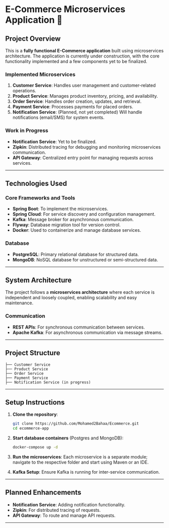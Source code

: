 
# E-Commerce Microservices Application 🚀

## **Project Overview**
This is a **fully functional E-Commerce application** built using microservices architecture. The application is currently under construction, with the core functionality implemented and a few components yet to be finalized.

### **Implemented Microservices**
1. **Customer Service**: Handles user management and customer-related operations.
2. **Product Service**: Manages product inventory, pricing, and availability.
3. **Order Service**: Handles order creation, updates, and retrieval.
4. **Payment Service**: Processes payments for placed orders.
5. **Notification Service**: (Planned, not yet completed) Will handle notifications (email/SMS) for system events.

### **Work in Progress**
- **Notification Service**: Yet to be finalized.
- **Zipkin**: Distributed tracing for debugging and monitoring microservices communication.
- **API Gateway**: Centralized entry point for managing requests across services.

---

## **Technologies Used**
### **Core Frameworks and Tools**
- **Spring Boot**: To implement the microservices.
- **Spring Cloud**: For service discovery and configuration management.
- **Kafka**: Message broker for asynchronous communication.
- **Flyway**: Database migration tool for version control.
- **Docker**: Used to containerize and manage database services.

### **Database**
- **PostgreSQL**: Primary relational database for structured data.
- **MongoDB**: NoSQL database for unstructured or semi-structured data.

---

## **System Architecture**
The project follows a **microservices architecture** where each service is independent and loosely coupled, enabling scalability and easy maintenance.

### **Communication**
- **REST APIs**: For synchronous communication between services.
- **Apache Kafka**: For asynchronous communication via message streams.

---

## **Project Structure**
```plaintext
├── Customer Service
├── Product Service
├── Order Service
├── Payment Service
├── Notification Service (in progress)
```

---

## **Setup Instructions**
1. **Clone the repository**:
   ```bash
   git clone https://github.com/Mohamed2Bahaa/Ecommerce.git
   cd ecommerce-app
   ```

2. **Start database containers** (Postgres and MongoDB):
   ```bash
   docker-compose up -d
   ```

3. **Run the microservices**:
   Each microservice is a separate module; navigate to the respective folder and start using Maven or an IDE.

4. **Kafka Setup**:
   Ensure Kafka is running for inter-service communication.

---

## **Planned Enhancements**
- **Notification Service**: Adding notification functionality.
- **Zipkin**: For distributed tracing of requests.
- **API Gateway**: To route and manage API requests.

------------------------------------
